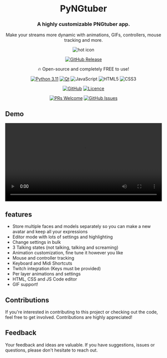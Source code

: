 <div id="demo" align="center">

# PyNGtuber

### A highly customizable PNGtuber app.

Make your streams more dynamic with animations, GIFs, controllers, mouse tracking and more.

<div id="hot_icon">
  
![hot icon](https://raw.githubusercontent.com/Gemmstone/PyNGtuber/master/icon.ico)
</div>


[![GitHub Release](https://img.shields.io/github/v/release/Gemmstone/PyNGtuber?style=for-the-badge&logo=download&label=Download)](https://github.com/Gemmstone/PyNGtuber/releases/latest)

🔥 Open-source and completely FREE to use!

[![Python 3.11](https://img.shields.io/badge/python-3670A0?style=flat&logo=python&logoColor=ffdd54&label=3.11)](https://www.python.org/downloads/release/python-3110/)
[![Qt](https://img.shields.io/badge/Qt-%23217346.svg?style=flat&logo=Qt&logoColor=white&label=6)](https://doc.qt.io/qtforpython-6/)
![JavaScript](https://img.shields.io/badge/javascript-%23323330.svg?style=flat&logo=javascript&logoColor=%23F7DF1E)
![HTML5](https://img.shields.io/badge/html5-%23E34F26.svg?style=flat&logo=html5&logoColor=white)
![CSS3](https://img.shields.io/badge/css3-%231572B6.svg?style=flat&logo=css3&logoColor=white)

[![GitHub](https://img.shields.io/badge/GitHub-Source%20Code-grey?style=flat&logo=GitHub&logoColor=white&labelColor=grey)](https://github.com/Gemmstone/PyNGtuber)
[![Licence](https://img.shields.io/github/license/Gemmstone/PyNGtuber?style=flat)](./LICENSE)

[![PRs Welcome](https://img.shields.io/github/issues-pr/Gemmstone/PyNGtuber)](https://makeapullrequest.com)
[![GitHub Issues](https://img.shields.io/github/issues/Gemmstone/PyNGtuber)](https://github.com/Gemmstone/PyNGtuber/issues)
</div>

## Demo

<div align="center"><video width="100%" height="auto" src="https://github.com/Gemmstone/PyNGtuber/assets/31828821/079787d9-89ff-4837-9928-531bbecd9d59" controls="controls"></video></div>

## features
-   Store multiple faces and models separately so you can make a new avatar and keep all your expressions
-   Editor mode with lots of settings and highlighting
-   Change settings in bulk
-   3 Talking states (not talking, talking and screaming)
-   Animation customization, fine tune it however you like
-   Mouse and controller tracking
-   Keyboard and Midi Shortcuts
-   Twitch integration (Keys must be provided)
-   Per layer animations and settings
-   HTML, CSS and JS Code editor 
-   GIF support!
  
## Contributions

If you're interested in contributing to this project or checking out the code, feel free to get involved. Contributions are highly appreciated!

## Feedback

Your feedback and ideas are valuable. If you have suggestions, issues or questions, please don't hesitate to reach out.
